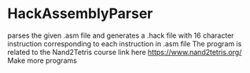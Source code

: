 # HackAssemblyParser
parses the given .asm file and generates a .hack file with 16 character instruction corresponding to each instruction in .asm file 
The program is related to the Nand2Tetris course link here https://www.nand2tetris.org/
Make more programs
